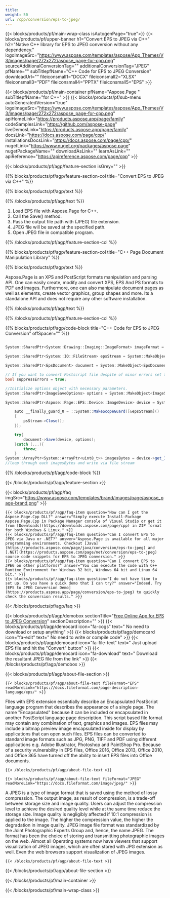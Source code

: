```yaml
---
title:  
weight: 50
url: /cpp/conversion/eps-to-jpeg/ 
---
```


{{< blocks/products/pf/main-wrap-class isAutogenPage="true">}}
{{< blocks/products/pf/upper-banner h1="Convert EPS to JPEG via C++" h2="Native C++ library for EPS to JPEG conversion without any dependency." logoImageSrc="https://www.aspose.com/templates/aspose/App_Themes/V3/images/page/272x272/aspose_page-for-cpp.png" sourceAdditionalConversionTag="" additionalConversionTag="JPEG" pfName="" subTitlepfName="C++ Code for EPS to JPEG Conversion" downloadUrl="" fileiconsmall1="DOCX" fileiconsmall2="XLSX" fileiconsmall3="PDF" fileiconsmall4="PPTX" fileiconsmall5="EPS" >}}

{{< blocks/products/pf/main-container pfName="Aspose.Page " subTitlepfName="for C++" >}}
{{< blocks/products/pf/sub-menu autoGeneratedVersion="true" logoImageSrc="https://www.aspose.com/templates/aspose/App_Themes/V3/images/page/272x272/aspose_page-for-cpp.png" apiHomeLink="https://products.aspose.app/page/family" codeSamplesLink="https://github.com/aspose-page" liveDemosLink="https://products.aspose.app/page/family" docsLink="https://docs.aspose.com/page/cpp/" installationsDocsLink="https://docs.aspose.com/page/cpp/" nugetLink="https://www.nuget.org/packages/aspose.page" nugetPackageName="" downloadAsLink="" learnAsLink="" apiReference="https://apireference.aspose.com/page/cpp" >}}

{{< blocks/products/pf/agp/feature-section isGrey="" >}}

{{% blocks/products/pf/agp/feature-section-col title="Convert EPS to JPEG via C++" %}}

{{% blocks/products/pf/agp/text %}}

{{% /blocks/products/pf/agp/text %}}

1.  Load EPS file with Aspose.Page for C++.
1.  Call the Save() method.
1.  Pass the output file path with (JPEG) file extension.
1.  JPEG file will be saved at the specified path.
1.  Open JPEG file in compatible program.

{{% /blocks/products/pf/agp/feature-section-col %}}

{{% blocks/products/pf/agp/feature-section-col title="C++ Page Document Manipulation Library" %}}

{{% blocks/products/pf/agp/text %}}

 Aspose.Page is an XPS and PostScript formats manipulation and parsing API. One can easily create, modify and convert XPS, EPS And PS formats to PDF and images. Furthermore, one can also manipulate document pages as well as elements, create vector graphics, group shapes and more. Its a standalone API and does not require any other software installation.

{{% /blocks/products/pf/agp/text %}}

{{% /blocks/products/pf/agp/feature-section-col %}}

{{% blocks/products/pf/agp/code-block title="C++ Code for EPS to JPEG Conversion" offSpacer="" %}}

```cs

System::SharedPtr<System::Drawing::Imaging::ImageFormat> imageFormat = System::Drawing::Imaging::ImageFormat::get_Jpeg();

System::SharedPtr<System::IO::FileStream> epsStream = System::MakeObject<System::IO::FileStream>(u"sourceFile.eps", System::IO::FileMode::Open, System::IO::FileAccess::Read);

System::SharedPtr<EpsDocument> document = System::MakeObject<EpsDocument>(epsStream);

// If you want to convert Postscript file despite of minor errors set this flag
bool suppressErrors = true;

//Initialize options object with necessary parameters.
System::SharedPtr<ImageSaveOptions> options = System::MakeObject<ImageSaveOptions>(suppressErrors);

System::SharedPtr<Aspose::Page::EPS::Device::ImageDevice> device = System::MakeObject<Aspose::Page::EPS::Device::ImageDevice>();

	auto __finally_guard_0 = ::System::MakeScopeGuard([&epsStream]()
	{
		psStream->Close();
	});

	try{
		document->Save(device, options);
	}catch (...){
		throw;
	}
System::ArrayPtr<System::ArrayPtr<uint8_t>> imagesBytes = device->get_ImagesBytes();
//loop through each imagesBytes and write via file stream

```

{{% /blocks/products/pf/agp/code-block %}}

{{< /blocks/products/pf/agp/feature-section >}}

{{< blocks/products/pf/agp/faq imgSrc="https://www.aspose.com/templates/brand/images/page/aspose_page-brand.png" >}}

    {{< blocks/products/pf/agp/faq-item question="How can I get the Aspose.Page.Cpp DLL?" answer="Simply execute Install-Package Aspose.Page.Cpp in Package Manager console of Visual Studio or get it from [Downloads](https://downloads.aspose.com/page/cpp) in ZIP format for both Windows & Linux." >}}
    {{< blocks/products/pf/agp/faq-item question="Can I convert EPS to JPEG via Java or .NET?" answer="Aspose.Page is available for all major programming environments. Checkout [Java](https://products.aspose.com/page/java/conversion/eps-to-jpeg) and [.NET](https://products.aspose.com/page/net/conversion/eps-to-jpeg) source code snippets for EPS to JPEG conversion." >}}
    {{< blocks/products/pf/agp/faq-item question="Can I convert EPS to JPEG on other platforms?" answer="You can execute the code with C++ Runtime Environment for Windows 32 bit, Windows 64 bit and Linux 64 bit." >}}
    {{< blocks/products/pf/agp/faq-item question="I do not have time to set up. Do you have a quick demo that I can try?" answer="Indeed. Try [EPS to JPEG Conversion Demo](https://products.aspose.app/page/conversion/eps-to-jpeg) to quickly check the conversion results." >}}
 
{{< /blocks/products/pf/agp/faq >}}

<!-- aboutfile Starts -->

{{< blocks/products/pf/agp/demobox sectionTitle="[Free Online App for EPS to JPEG Conversion](https://products.aspose.app/page/conversion/eps-to-jpeg)" sectionDescription="" >}}
        {{< blocks/products/pf/agp/democard icon="fa-cogs" text=" No need to download or setup anything" >}}
        {{< blocks/products/pf/agp/democard icon="fa-edit" text=" No need to write or compile code" >}}
        {{< blocks/products/pf/agp/democard icon="fa-file-text" text=" Just upload EPS file and hit the \"Convert\" button" >}}
        {{< blocks/products/pf/agp/democard icon="fa-download" text=" Download the resultant JPEG file from the link" >}}
{{< /blocks/products/pf/agp/demobox >}}

{{< blocks/products/pf/agp/about-file-section >}}

    {{< blocks/products/pf/agp/about-file-text fileFormat="EPS" readMoreLink="https://docs.fileformat.com/page-description-language/eps/" >}}
FIles with EPS extension essentially describe an Encapsulated PostScript language program that describes the appearance of a single page. The name "Encapsulated" because it can be included or encapsulated in another PostScript language page description. This script based file format may contain any combination of text, graphics and images. EPS files may include a bitmap preview image encapsulated inside for display by applications that can open such files. EPS files can be converted to standard image formats such as JPG, PNG, TIFF and PDF using different applications e.g. Adobe Illustrator, Photoshop and PaintShop Pro. Because of a security vulnerability in EPS files, Office 2016, Office 2013, Office 2010, and Office 365 have turned off the ability to insert EPS files into Office documents.

    {{< /blocks/products/pf/agp/about-file-text >}}

    {{< blocks/products/pf/agp/about-file-text fileFormat="JPEG" readMoreLink="https://docs.fileformat.com/image/jpeg/" >}}
A JPEG is a type of image format that is saved using the method of lossy compression. The output image, as result of compression, is a trade-off between storage size and image quality. Users can adjust the compression level to achieve the desired quality level while at the same time reduce the storage size. Image quality is negligibly affected if 10:1 compression is applied to the image.  The higher the compression value, the higher the degradation in image quality. JPEG image file format was standardized by the Joint Photographic Experts Group and, hence, the name JPEG. The format has been the choice of storing and transmitting photographic images on the web. Almost all Operating systems now have viewers that support visualization of JPEG images, which are often stored with JPG extension as well. Even the web browsers support visualization of JPEG images.

    {{< /blocks/products/pf/agp/about-file-text >}}

{{< /blocks/products/pf/agp/about-file-section >}}

<!-- aboutfile Ends -->

{{< /blocks/products/pf/main-container >}}
    
{{< /blocks/products/pf/main-wrap-class >}}
